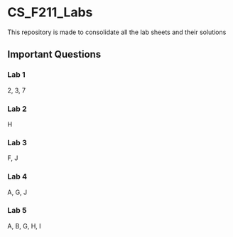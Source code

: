 # CS_F211_Labs
This repository is made to consolidate all the lab sheets and their solutions

## Important Questions

### Lab 1
2, 3, 7

### Lab 2
H

### Lab 3
F, J

### Lab 4
A, G, J

### Lab 5
A, B, G, H, I
